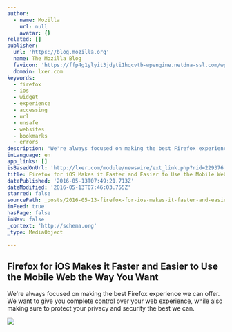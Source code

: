```yaml
---
author:
  - name: Mozilla
    url: null
    avatar: {}
related: []
publisher:
  url: 'https://blog.mozilla.org'
  name: The Mozilla Blog
  favicon: 'https://ffp4g1ylyit3jdyti1hqcvtb-wpengine.netdna-ssl.com/wp-content/themes/OneMozilla/img/favicon.ico'
  domain: lxer.com
keywords:
  - firefox
  - ios
  - widget
  - experience
  - accessing
  - url
  - unsafe
  - websites
  - bookmarks
  - errors
description: "We're always focused on making the best Firefox experience we can offer. We want to give you complete control over your web experience, while also making sure to protect your privacy and security the best we can."
inLanguage: en
app_links: []
isBasedOnUrl: 'http://lxer.com/module/newswire/ext_link.php?rid=229376'
title: Firefox for iOS Makes it Faster and Easier to Use the Mobile Web the Way You Want
datePublished: '2016-05-13T07:49:21.713Z'
dateModified: '2016-05-13T07:46:03.755Z'
starred: false
sourcePath: _posts/2016-05-13-firefox-for-ios-makes-it-faster-and-easier-to-use-the-mobile.md
inFeed: true
hasPage: false
inNav: false
_context: 'http://schema.org'
_type: MediaObject

---
```

<article style=""><h1>Firefox for iOS Makes it Faster and Easier to Use the Mobile Web the Way You Want</h1><p>We're always focused on making the best Firefox experience we can offer. We want to give you complete control over your web experience, while also making sure to protect your privacy and security the best we can.</p><img src="https://ffp4g1ylyit3jdyti1hqcvtb-wpengine.netdna-ssl.com/wp-content/uploads/2016/05/Search-bookmarks-252x439.jpg" /></article>